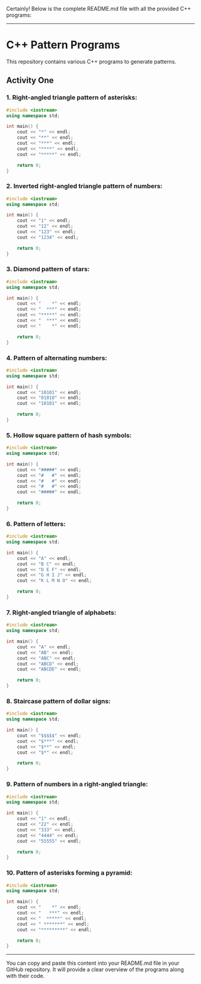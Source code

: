 Certainly! Below is the complete README.md file with all the provided C++ programs:

---

# C++ Pattern Programs

This repository contains various C++ programs to generate patterns.

## Activity One

### 1. Right-angled triangle pattern of asterisks:

```cpp
#include <iostream>
using namespace std;

int main() {
    cout << "*" << endl;
    cout << "**" << endl;
    cout << "***" << endl;
    cout << "****" << endl;
    cout << "*****" << endl;

    return 0;
}
```

### 2. Inverted right-angled triangle pattern of numbers:

```cpp
#include <iostream>
using namespace std;

int main() {
    cout << "1" << endl;
    cout << "12" << endl;
    cout << "123" << endl;
    cout << "1234" << endl;

    return 0;
}
```

### 3. Diamond pattern of stars:

```cpp
#include <iostream>
using namespace std;

int main() {
    cout << "    *" << endl;
    cout << "  ***" << endl;
    cout << "*****" << endl;
    cout << "  ***" << endl;
    cout << "    *" << endl;

    return 0;
}
```

### 4. Pattern of alternating numbers:

```cpp
#include <iostream>
using namespace std;

int main() {
    cout << "10101" << endl;
    cout << "01010" << endl;
    cout << "10101" << endl;

    return 0;
}
```

### 5. Hollow square pattern of hash symbols:

```cpp
#include <iostream>
using namespace std;

int main() {
    cout << "#####" << endl;
    cout << "#   #" << endl;
    cout << "#   #" << endl;
    cout << "#   #" << endl;
    cout << "#####" << endl;

    return 0;
}
```

### 6. Pattern of letters:

```cpp
#include <iostream>
using namespace std;

int main() {
    cout << "A" << endl;
    cout << "B C" << endl;
    cout << "D E F" << endl;
    cout << "G H I J" << endl;
    cout << "K L M N O" << endl;

    return 0;
}
```

### 7. Right-angled triangle of alphabets:

```cpp
#include <iostream>
using namespace std;

int main() {
    cout << "A" << endl;
    cout << "AB" << endl;
    cout << "ABC" << endl;
    cout << "ABCD" << endl;
    cout << "ABCDE" << endl;

    return 0;
}
```

### 8. Staircase pattern of dollar signs:

```cpp
#include <iostream>
using namespace std;

int main() {
    cout << "$$$$$" << endl;
    cout << "$***" << endl;
    cout << "$**" << endl;
    cout << "$*" << endl;

    return 0;
}
```

### 9. Pattern of numbers in a right-angled triangle:

```cpp
#include <iostream>
using namespace std;

int main() {
    cout << "1" << endl;
    cout << "22" << endl;
    cout << "333" << endl;
    cout << "4444" << endl;
    cout << "55555" << endl;

    return 0;
}
```

### 10. Pattern of asterisks forming a pyramid:

```cpp
#include <iostream>
using namespace std;

int main() {
    cout << "    *" << endl;
    cout << "   ***" << endl;
    cout << "  *****" << endl;
    cout << " *******" << endl;
    cout << "*********" << endl;

    return 0;
}
```

---

You can copy and paste this content into your README.md file in your GitHub repository. It will provide a clear overview of the programs along with their code.
